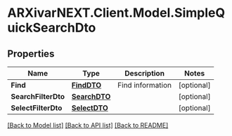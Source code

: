 # ARXivarNEXT.Client.Model.SimpleQuickSearchDto
## Properties

Name | Type | Description | Notes
------------ | ------------- | ------------- | -------------
**Find** | [**FindDTO**](FindDTO.md) | Find information | [optional] 
**SearchFilterDto** | [**SearchDTO**](SearchDTO.md) |  | [optional] 
**SelectFilterDto** | [**SelectDTO**](SelectDTO.md) |  | [optional] 

[[Back to Model list]](../README.md#documentation-for-models) [[Back to API list]](../README.md#documentation-for-api-endpoints) [[Back to README]](../README.md)

